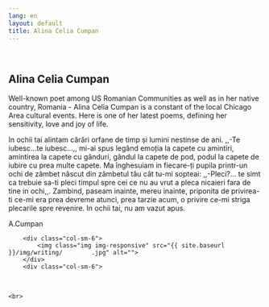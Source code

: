 ```yaml
---
lang: en
layout: default
title: Alina Celia Cumpan
---
```


<br>
<div class="container">
    <h2>Alina Celia Cumpan</h2>
    <div class="row">
    <p> Well-known poet among US Romanian Communities as well as in her native country, Romania - Alina Celia Cumpan is a constant of the local Chicago Area cultural events. Here is one of her latest poems, defining her sensitivity, love and joy of life. </p>
    <p>In ochii tai 
alintam cărări orfane de timp și lumini nestinse de ani. 
,,-Te iubesc...te iubesc...,,
mi-ai spus
legând emoția la capete 
cu amintiri,
amintirea la capete cu gânduri,
gândul la capete de pod, 
podul la capete de iubire 
cu prea multe capete. 
Ma înghesuiam
in fiecare-ți pupila 
printr-un ochi de zâmbet născut din zâmbetul tău
cât tu-mi sopteai:
,,-Pleci?...
te simt ca trebuie sa-ti pleci timpul 
spre cei ce nu au vrut
a pleca nicaieri
fara de tine in ochi,,.
Zambind, 
paseam inainte, 
mereu inainte, 
priponita de privirea-ti 
ce-mi era prea devreme atunci, 
prea tarzie acum, 
o privire ce-mi striga 
plecarile spre revenire.
In ochii tai, nu am vazut apus.

A.Cumpan
</p>
    
        <div class="col-sm-6">
            <img class="img img-responsive" src="{{ site.baseurl }}/img/writing/        .jpg" alt="">
        </div> 
        <div class="col-sm-6">
<div markdown="1">
<br>
</div>
        </div>
    </div>

    
    <br>   
</div>
<br>
<br>